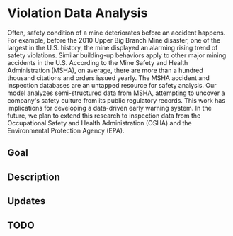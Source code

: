 # Violation Data Analysis

Often, safety condition of a mine deteriorates before an accident happens. For example, before the 2010 Upper Big Branch Mine disaster, one of the largest in the U.S. history, the mine displayed an alarming rising trend of safety violations. Similar building-up behaviors apply to other major mining accidents in the U.S. According to the Mine Safety and Health Administration (MSHA), on average, there are more than a hundred thousand citations and orders issued yearly. The MSHA accident and inspection databases are an untapped resource for safety analysis. Our model analyzes semi-structured data from MSHA, attempting to uncover a company's safety culture from its public regulatory records. This work has implications for developing a data-driven early warning system. In the future, we plan to extend this research to inspection data from the Occupational Safety and Health Administration (OSHA) and the Environmental Protection Agency (EPA).

## Goal

## Description

## Updates

## TODO
